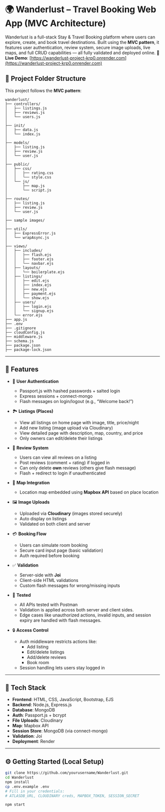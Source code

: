 # 🌍 Wanderlust – Travel Booking Web App (MVC Architecture)

Wanderlust is a full-stack Stay & Travel Booking platform where users can explore, create, and book travel destinations. Built using the **MVC pattern**, it features user authentication, review system, secure image uploads, live maps, and full CRUD capabilities — all fully validated and deployed online.
🔗 **Live Demo**: [https://wanderlust-project-krp0.onrender.com](https://wanderlust-project-krp0.onrender.com)

## 📁 Project Folder Structure

This project follows the **MVC pattern**:

    wanderlust/    
    ├── controllers/
    │   ├── listings.js
    │   ├── reviews.js
    │   └── users.js
    │
    ├── init/
    │   ├── data.js
    │   └── index.js
    │
    ├── models/
    │   ├── listing.js
    │   ├── review.js
    │   └── user.js
    │
    ├── public/
    │   ├── css/
    │   │   ├── rating.css
    │   │   └── style.css
    │   └── js/
    │       ├── map.js
    │       └── script.js
    │
    ├── routes/
    │   ├── listing.js
    │   ├── review.js
    │   └── user.js
    │
    ├── sample images/
    │
    ├── utils/
    │   ├── ExpressError.js
    │   └── wrapAsync.js
    │
    ├── views/
    │   ├── includes/
    │   │   ├── flash.ejs
    │   │   ├── footer.ejs
    │   │   └── navbar.ejs
    │   ├── layouts/
    │   │   └── boilerplate.ejs
    │   ├── listings/
    │   │   ├── edit.ejs
    │   │   ├── index.ejs
    │   │   ├── new.ejs
    │   │   ├── payment.ejs
    │   │   └── show.ejs
    │   ├── users/
    │   │   ├── login.ejs
    │   │   └── signup.ejs
    │   └── error.ejs
    ├── app.js
    ├── .env
    ├── .gitignore
    ├── cloudConfig.js
    ├── middleware.js
    ├── schema.js
    ├── package.json
    ├── package-lock.json

---

## 🚀 Features

- 🔐 **User Authentication**
  - Passport.js with hashed passwords + salted login
  - Express sessions + connect-mongo
  - Flash messages on login/logout (e.g., “Welcome back!”)

- 🏞️ **Listings (Places)**
  - View all listings on home page with image, title, price/night
  - Add new listing (image upload via Cloudinary)
  - View detailed page with description, map, country, and price
  - Only owners can edit/delete their listings

- 💬 **Review System**
  - Users can view all reviews on a listing
  - Post reviews (comment + rating) if logged in
  - Can only delete **own** reviews (others give flash message)
  - Flash + redirect to login if unauthenticated

- 📍 **Map Integration**
  - Location map embedded using **Mapbox API** based on place location

- 🖼️ **Image Uploads**
  - Uploaded via **Cloudinary** (images stored securely)
  - Auto display on listings
  - Validated on both client and server

- 💳 **Booking Flow**
  - Users can simulate room booking
  - Secure card input page (basic validation)
  - Auth required before booking

- ✅ **Validation**
  - Server-side with **Joi** 
  - Client-side HTML validations
  - Custom flash messages for wrong/missing inputs

- 🧪 **Tested**
  - All APIs tested with Postman
  - Validation is applied across both server and client sides.  
  - Edge cases like unauthorized actions, invalid inputs, and session expiry are handled with flash messages.

- 🔒 **Access Control**
  - Auth middleware restricts actions like:
    - Add listing
    - Edit/delete listings
    - Add/delete reviews
    - Book room
  - Session handling lets users stay logged in

---

## 🧠 Tech Stack

- **Frontend**: HTML, CSS, JavaScript, Bootstrap, EJS
- **Backend**: Node.js, Express.js
- **Database**: MongoDB
- **Auth**: Passport.js + bcrypt
- **File Uploads**: Cloudinary
- **Map**: Mapbox API
- **Session Store**: MongoDB (via connect-mongo)
- **Validation**: Joi
- **Deployment**: Render

---

## ⚙️ Getting Started (Local Setup)

```bash
git clone https://github.com/yourusername/Wanderlust.git
cd Wanderlust
npm install
cp .env.example .env
# Fill in your credentials:
# ATLASDB_URL, CLOUDINARY creds, MAPBOX_TOKEN, SESSION_SECRET

npm start
